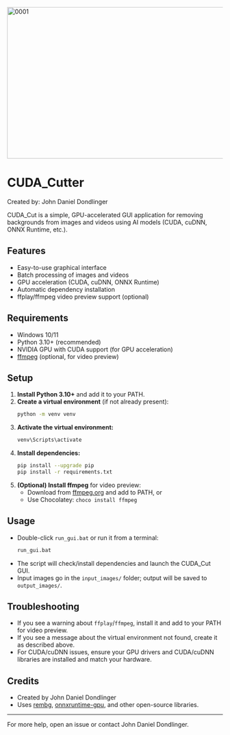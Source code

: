 
<img width="630" height="354" alt="0001" src="https://github.com/user-attachments/assets/ee51aeac-68a7-4aa6-a60e-962c2dcc18f9" />

# CUDA_Cutter

Created by: John Daniel Dondlinger

CUDA_Cut is a simple, GPU-accelerated GUI application for removing backgrounds from images and videos using AI models (CUDA, cuDNN, ONNX Runtime, etc.).

## Features
- Easy-to-use graphical interface
- Batch processing of images and videos
- GPU acceleration (CUDA, cuDNN, ONNX Runtime)
- Automatic dependency installation
- ffplay/ffmpeg video preview support (optional)

## Requirements
- Windows 10/11
- Python 3.10+ (recommended)
- NVIDIA GPU with CUDA support (for GPU acceleration)
- [ffmpeg](https://ffmpeg.org/download.html) (optional, for video preview)

## Setup
1. **Install Python 3.10+** and add it to your PATH.
2. **Create a virtual environment** (if not already present):
   ```sh
   python -m venv venv
   ```
3. **Activate the virtual environment:**
   ```sh
   venv\Scripts\activate
   ```
4. **Install dependencies:**
   ```sh
   pip install --upgrade pip
   pip install -r requirements.txt
   ```
5. **(Optional) Install ffmpeg** for video preview:
   - Download from [ffmpeg.org](https://ffmpeg.org/download.html) and add to PATH, or
   - Use Chocolatey: `choco install ffmpeg`

## Usage
- Double-click `run_gui.bat` or run it from a terminal:
  ```sh
  run_gui.bat
  ```
- The script will check/install dependencies and launch the CUDA_Cut GUI.
- Input images go in the `input_images/` folder; output will be saved to `output_images/`.

## Troubleshooting
- If you see a warning about `ffplay`/`ffmpeg`, install it and add to your PATH for video preview.
- If you see a message about the virtual environment not found, create it as described above.
- For CUDA/cuDNN issues, ensure your GPU drivers and CUDA/cuDNN libraries are installed and match your hardware.

## Credits
- Created by John Daniel Dondlinger
- Uses [rembg](https://github.com/danielgatis/rembg), [onnxruntime-gpu](https://onnxruntime.ai/), and other open-source libraries.

---

For more help, open an issue or contact John Daniel Dondlinger.
